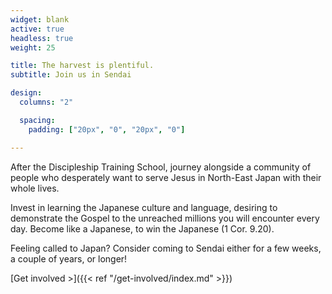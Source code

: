 ```yaml
---
widget: blank
active: true
headless: true
weight: 25

title: The harvest is plentiful.
subtitle: Join us in Sendai

design:
  columns: "2"

  spacing:
    padding: ["20px", "0", "20px", "0"]

---
```


After the Discipleship Training School, journey alongside a community of people who desperately want to serve Jesus in North-East Japan with their whole lives.

Invest in learning the Japanese culture and language, desiring to demonstrate the Gospel to the unreached millions you will encounter every day. Become like a Japanese, to win the Japanese (1 Cor. 9.20).

Feeling called to Japan? Consider coming to Sendai either for a few weeks, a couple of years, or longer!

[Get involved >]({{< ref "/get-involved/index.md" >}})
